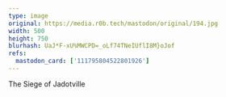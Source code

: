 ```yaml
---
type: image
original: https://media.r0b.tech/mastodon/original/194.jpg
width: 500
height: 750
blurhash: UaJ*F-xU%MWCPD=_oLf74TNeIUflI8M}oJof
refs:
  mastodon_card: ['111795804522801926']
---
```


The Siege of Jadotville
